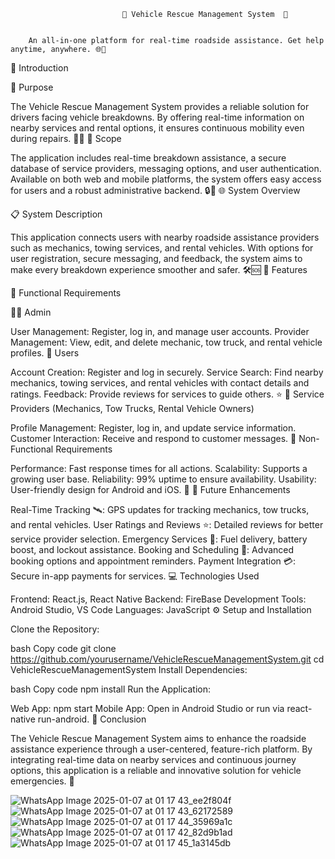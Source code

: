                             🚗 Vehicle Rescue Management System  🚨

                             
        An all-in-one platform for real-time roadside assistance. Get help anytime, anywhere. 🌐📱
📖 Introduction

🎯 Purpose 

The Vehicle Rescue Management System provides a reliable solution for drivers facing vehicle breakdowns. By offering real-time information on nearby services and rental options, it ensures continuous mobility even during repairs. 🚙💼
🎩 Scope

The application includes real-time breakdown assistance, a secure database of service providers, messaging options, and user authentication. Available on both web and mobile platforms, the system offers easy access for users and a robust administrative backend. 🔒📲
🌐 System Overview

📋 System Description

This application connects users with nearby roadside assistance providers such as mechanics, towing services, and rental vehicles. With options for user registration, secure messaging, and feedback, the system aims to make every breakdown experience smoother and safer. 🛠️🆘
🚀 Features

🔑 Functional Requirements

👨‍💼 Admin

User Management: Register, log in, and manage user accounts.
Provider Management: View, edit, and delete mechanic, tow truck, and rental vehicle profiles.
👤 Users

Account Creation: Register and log in securely.
Service Search: Find nearby mechanics, towing services, and rental vehicles with contact details and ratings.
Feedback: Provide reviews for services to guide others. ⭐️
🔧 Service Providers (Mechanics, Tow Trucks, Rental Vehicle Owners)

Profile Management: Register, log in, and update service information.
Customer Interaction: Receive and respond to customer messages.
🎯 Non-Functional Requirements

Performance: Fast response times for all actions.
Scalability: Supports a growing user base.
Reliability: 99% uptime to ensure availability.
Usability: User-friendly design for Android and iOS. 📱
🔮 Future Enhancements

Real-Time Tracking 🛰️: GPS updates for tracking mechanics, tow trucks, and rental vehicles.
User Ratings and Reviews ⭐️: Detailed reviews for better service provider selection.
Emergency Services 🚨: Fuel delivery, battery boost, and lockout assistance.
Booking and Scheduling 📅: Advanced booking options and appointment reminders.
Payment Integration 💳: Secure in-app payments for services.
💻 Technologies Used

Frontend: React.js, React Native
Backend: FireBase
Development Tools: Android Studio, VS Code
Languages: JavaScript
⚙️ Setup and Installation

Clone the Repository:

bash Copy code git clone https://github.com/yourusername/VehicleRescueManagementSystem.git cd VehicleRescueManagementSystem
Install Dependencies:

bash Copy code npm install
Run the Application:

Web App: npm start
Mobile App: Open in Android Studio or run via react-native run-android.
📌 Conclusion

The Vehicle Rescue Management System aims to enhance the roadside assistance experience through a user-centered, feature-rich platform. By integrating real-time data on nearby services and continuous journey options, this application is a reliable and innovative solution for vehicle emergencies. 🌟



![WhatsApp Image 2025-01-07 at 01 17 43_ee2f804f](https://github.com/user-attachments/assets/74f4f073-cb94-4401-af86-27311edf2191)  ![WhatsApp Image 2025-01-07 at 01 17 43_62172589](https://github.com/user-attachments/assets/07220d0c-1f08-42bb-aa1f-68b60ca78d36) ![WhatsApp Image 2025-01-07 at 01 17 44_35969a1c](https://github.com/user-attachments/assets/bd91cac0-a2ec-42ed-ac4d-8d91deec3ce7) ![WhatsApp Image 2025-01-07 at 01 17 42_82d9b1ad](https://github.com/user-attachments/assets/f34b9800-4f11-48ed-8eeb-2f4cc5fcb960) ![WhatsApp Image 2025-01-07 at 01 17 45_1a3145db](https://github.com/user-attachments/assets/6198ebd9-2b23-4ce2-8eb7-21acea0852fa)

 

















